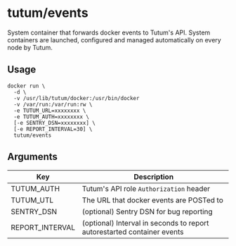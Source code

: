 tutum/events
============

System container that forwards docker events to Tutum's API. System containers are launched, configured and managed automatically on every node by Tutum.


## Usage

    docker run \
      -d \
	  -v /usr/lib/tutum/docker:/usr/bin/docker
      -v /var/run:/var/run:rw \
      -e TUTUM_URL=xxxxxxxx \
      -e TUTUM_AUTH=xxxxxxxx \
      [-e SENTRY_DSN=xxxxxxxx] \
      [-e REPORT_INTERVAL=30] \
      tutum/events


## Arguments

Key | Description
----|------------
TUTUM_AUTH | Tutum's API role `Authorization` header
TUTUM_UTL  | The URL that docker events are POSTed to 
SENTRY_DSN | (optional) Sentry DSN for bug reporting
REPORT_INTERVAL | (optional) Interval in seconds to report autorestarted container events
